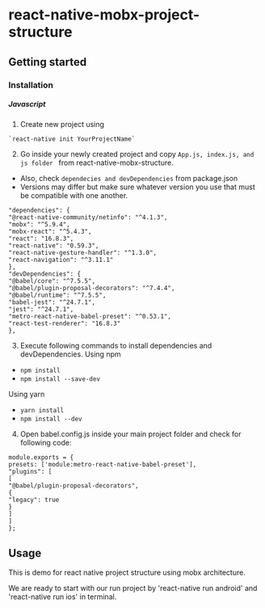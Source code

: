 
# react-native-mobx-project-structure

## Getting started

### Installation

##### Javascript
1. Create new project using

```
`react-native init YourProjectName`
```

2. Go inside your newly created project and copy `App.js, index.js, and js folder ` from react-native-mobx-structure.
- Also, check  `dependecies and devDependencies`  from package.json
- Versions may differ but make sure whatever version you use that must be compatible with one another.

```
"dependencies": {
"@react-native-community/netinfo": "^4.1.3",
"mobx": "^5.9.4",
"mobx-react": "^5.4.3",
"react": "16.8.3",
"react-native": "0.59.3",
"react-native-gesture-handler": "^1.3.0",
"react-navigation": "^3.11.1"
},
"devDependencies": {
"@babel/core": "^7.5.5",
"@babel/plugin-proposal-decorators": "^7.4.4",
"@babel/runtime": "^7.5.5",
"babel-jest": "^24.7.1",
"jest": "^24.7.1",
"metro-react-native-babel-preset": "^0.53.1",
"react-test-renderer": "16.8.3"
},

```

3. Execute following commands to install dependencies and devDependencies.
Using npm
- `npm install` 
- `npm install --save-dev`

Using yarn
- `yarn install` 
- `npm install --dev`

4. Open babel.config.js inside your main project folder and check for following code:
```
module.exports = {
presets: ['module:metro-react-native-babel-preset'],
"plugins": [
[
"@babel/plugin-proposal-decorators",
{
"legacy": true
}
]
]
};
```


## Usage
This is demo for react native project structure using mobx architecture.

We are ready to start with our run project by 'react-native run android' and 'react-native run ios' in terminal. 


